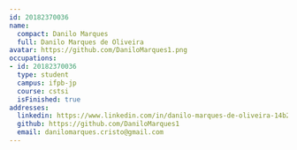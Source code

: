 ```yaml
---
id: 20182370036
name:
  compact: Danilo Marques
  full: Danilo Marques de Oliveira
avatar: https://github.com/DaniloMarques1.png
occupations:
- id: 20182370036
  type: student
  campus: ifpb-jp
  course: cstsi
  isFinished: true
addresses:
  linkedin: https://www.linkedin.com/in/danilo-marques-de-oliveira-14b25b136/
  github: https://github.com/DaniloMarques1
  email: danilomarques.cristo@gmail.com
---
```

